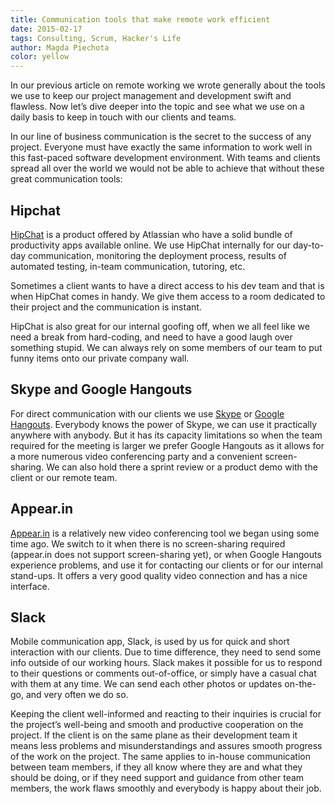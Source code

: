 ```yaml
---
title: Communication tools that make remote work efficient
date: 2015-02-17
tags: Consulting, Scrum, Hacker's Life
author: Magda Piechota
color: yellow
---
```


In our previous article on remote working we wrote generally about the tools we use to keep our project management and development swift and flawless. Now let’s dive deeper into the topic and see what we use on a daily basis to keep in touch with our clients and teams.

In our line of business communication is the secret to the success of any project. Everyone must have exactly the same information to work well in this fast-paced software development environment. With teams and clients spread all over the world we would not be able to achieve that without these great communication tools:

## Hipchat
[HipChat](https://www.hipchat.com/ "HipChat") is a product offered by Atlassian who have a solid bundle of productivity apps available online. We use HipChat internally for our day-to-day communication, monitoring the deployment process, results of automated testing, in-team communication, tutoring, etc.

Sometimes a client wants to have a direct access to his dev team and that is when HipChat comes in handy. We give them access to a room dedicated to their project and the communication is instant.

HipChat is also great for our internal goofing off, when we all feel like we need a break from hard-coding, and need to have a good laugh over something stupid. We can always rely on some members of our team to put funny items onto our private company wall.


## Skype and Google Hangouts
For direct communication with our clients we use [Skype](http://www.skype.com/en/ "Skype") or [Google Hangouts](https://hangouts.google.com/ "Hangouts"). Everybody knows the power of Skype, we can use it practically anywhere with anybody. But it has its capacity limitations so when the team required for the meeting is larger we prefer Google Hangouts as it allows for a more numerous video conferencing party and a convenient screen-sharing. We can also hold there a sprint review or a product demo with the client or our remote team.

## Appear.in
[Appear.in](https://appear.in/ "Appear.in") is a relatively new video conferencing tool we began using some time ago. We switch to it when there is no screen-sharing required (appear.in does not support screen-sharing yet), or when Google Hangouts experience problems, and use it for contacting our clients or for our internal stand-ups. It offers a very good quality video connection and has a nice interface.

## Slack
Mobile communication app, Slack, is used by us for quick and short interaction with our clients. Due to time difference, they need to send some info outside of our working hours. Slack makes it possible for us to respond to their questions or comments out-of-office, or simply have a casual chat with them at any time. We can send each other photos or updates on-the-go, and very often we do so.

Keeping the client well-informed and reacting to their inquiries is crucial for the project’s well-being and smooth and productive cooperation on the project. If the client is on the same plane as their development team it means less problems and misunderstandings and assures smooth progress of the work on the project. The same applies to in-house communication between team members, if they all know where they are and what they should be doing, or if they need support and guidance from other team members, the work flaws smoothly and everybody is happy about their job.